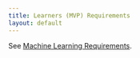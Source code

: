 ```yaml
---
title: Learners (MVP) Requirements
layout: default
---
```


See [Machine Learning Requirements](/f_planning/ml_requirements).
